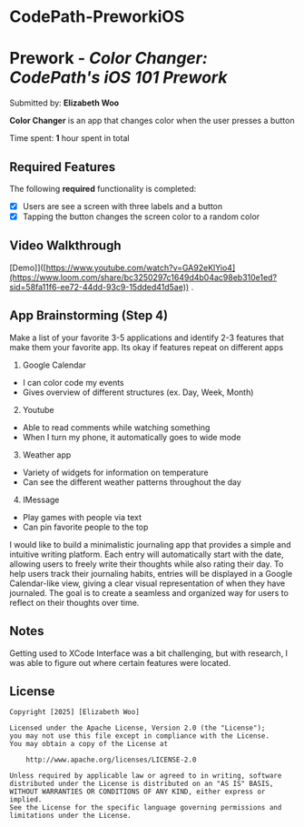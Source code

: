 # CodePath-PreworkiOS
# Prework - *Color Changer: CodePath's iOS 101 Prework*

Submitted by: **Elizabeth Woo**

**Color Changer** is an app that changes color when the user presses a button

Time spent: **1** hour spent in total

## Required Features

The following **required** functionality is completed:

- [X] Users are see a screen with three labels and a button
- [X] Tapping the button changes the screen color to a random color
 
## Video Walkthrough

[Demo]]([https://www.youtube.com/watch?v=GA92eKlYio4](https://www.loom.com/share/bc3250297c1649d4b04ac98eb310e1ed?sid=58fa11f6-ee72-44dd-93c9-15dded41d5ae)) .

## App Brainstorming (Step 4)

Make a list of your favorite 3-5 applications and identify 2-3 features that make them your favorite app. Its okay if features repeat on different apps

1. Google Calendar
- I can color code my events
- Gives overview of different structures (ex. Day, Week, Month)
2. Youtube
- Able to read comments while watching something
- When I turn my phone, it automatically goes to wide mode
3. Weather app
- Variety of widgets for information on temperature
- Can see the different weather patterns throughout the day
4. IMessage
- Play games with people via text
- Can pin favorite people to the top

I would like to build a minimalistic journaling app that provides a simple and intuitive writing platform. Each entry will automatically start with the date, allowing users to freely write their thoughts while also rating their day. To help users track their journaling habits, entries will be displayed in a Google Calendar-like view, giving a clear visual representation of when they have journaled. The goal is to create a seamless and organized way for users to reflect on their thoughts over time.


## Notes

Getting used to XCode Interface was a bit challenging, but with research, I was able to figure out where certain features were located.

## License

    Copyright [2025] [Elizabeth Woo]

    Licensed under the Apache License, Version 2.0 (the "License");
    you may not use this file except in compliance with the License.
    You may obtain a copy of the License at

        http://www.apache.org/licenses/LICENSE-2.0

    Unless required by applicable law or agreed to in writing, software
    distributed under the License is distributed on an "AS IS" BASIS,
    WITHOUT WARRANTIES OR CONDITIONS OF ANY KIND, either express or implied.
    See the License for the specific language governing permissions and
    limitations under the License.
